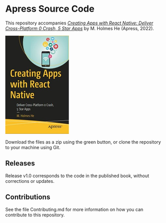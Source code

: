 # Apress Source Code

This repository accompanies [*Creating  Apps with React Native: Deliver Cross-Platform 0 Crash, 5 Star Apps*](https://www.link.springer.com/book/10.1007/9781484280416) by M. Holmes He (Apress, 2022).

[comment]: #cover
![Cover image](9781484280416.JPG)

Download the files as a zip using the green button, or clone the repository to your machine using Git.

## Releases

Release v1.0 corresponds to the code in the published book, without corrections or updates.

## Contributions

See the file Contributing.md for more information on how you can contribute to this repository.